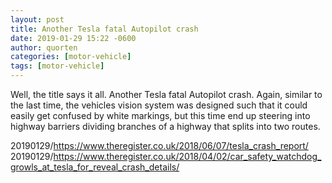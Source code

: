 ```yaml
---
layout: post
title: Another Tesla fatal Autopilot crash
date: 2019-01-29 15:22 -0600
author: quorten
categories: [motor-vehicle]
tags: [motor-vehicle]
---
```


Well, the title says it all.  Another Tesla fatal Autopilot crash.
Again, similar to the last time, the vehicles vision system was
designed such that it could easily get confused by white markings, but
this time end up steering into highway barriers dividing branches of a
highway that splits into two routes.

20190129/https://www.theregister.co.uk/2018/06/07/tesla_crash_report/  
20190129/https://www.theregister.co.uk/2018/04/02/car_safety_watchdog_growls_at_tesla_for_reveal_crash_details/
